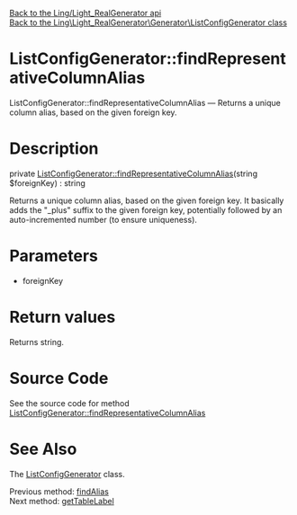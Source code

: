 [Back to the Ling/Light_RealGenerator api](https://github.com/lingtalfi/Light_RealGenerator/blob/master/doc/api/Ling/Light_RealGenerator.md)<br>
[Back to the Ling\Light_RealGenerator\Generator\ListConfigGenerator class](https://github.com/lingtalfi/Light_RealGenerator/blob/master/doc/api/Ling/Light_RealGenerator/Generator/ListConfigGenerator.md)


ListConfigGenerator::findRepresentativeColumnAlias
================



ListConfigGenerator::findRepresentativeColumnAlias — Returns a unique column alias, based on the given foreign key.




Description
================


private [ListConfigGenerator::findRepresentativeColumnAlias](https://github.com/lingtalfi/Light_RealGenerator/blob/master/doc/api/Ling/Light_RealGenerator/Generator/ListConfigGenerator/findRepresentativeColumnAlias.md)(string $foreignKey) : string




Returns a unique column alias, based on the given foreign key.
It basically adds the "_plus" suffix to the given foreign key,
potentially followed by an auto-incremented number (to ensure uniqueness).




Parameters
================


- foreignKey

    


Return values
================

Returns string.








Source Code
===========
See the source code for method [ListConfigGenerator::findRepresentativeColumnAlias](https://github.com/lingtalfi/Light_RealGenerator/blob/master/Generator/ListConfigGenerator.php#L694-L709)


See Also
================

The [ListConfigGenerator](https://github.com/lingtalfi/Light_RealGenerator/blob/master/doc/api/Ling/Light_RealGenerator/Generator/ListConfigGenerator.md) class.

Previous method: [findAlias](https://github.com/lingtalfi/Light_RealGenerator/blob/master/doc/api/Ling/Light_RealGenerator/Generator/ListConfigGenerator/findAlias.md)<br>Next method: [getTableLabel](https://github.com/lingtalfi/Light_RealGenerator/blob/master/doc/api/Ling/Light_RealGenerator/Generator/ListConfigGenerator/getTableLabel.md)<br>

